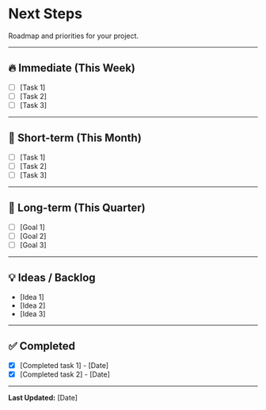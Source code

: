 # Next Steps

Roadmap and priorities for your project.

---

## 🔥 Immediate (This Week)

- [ ] [Task 1]
- [ ] [Task 2]
- [ ] [Task 3]

---

## 📅 Short-term (This Month)

- [ ] [Task 1]
- [ ] [Task 2]
- [ ] [Task 3]

---

## 🎯 Long-term (This Quarter)

- [ ] [Goal 1]
- [ ] [Goal 2]
- [ ] [Goal 3]

---

## 💡 Ideas / Backlog

- [Idea 1]
- [Idea 2]
- [Idea 3]

---

## ✅ Completed

- [x] [Completed task 1] - [Date]
- [x] [Completed task 2] - [Date]

---

**Last Updated:** [Date]

